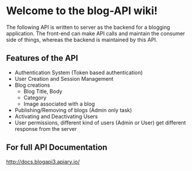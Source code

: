 # Welcome to the blog-API wiki!
The following API is written to server as the backend for a blogging application. The front-end can make API calls and maintain the consumer side of things, whereas the backend is maintained by this API.

## Features of the API
* Authentication System (Token based authentication)
* User Creation and Session Management
* Blog creations
  * Blog Title, Body
  * Category
  * Image associated with a blog
* Publishing/Removing of blogs (Admin only task)
* Activating and Deactivating Users
* User permissions, different kind of users (Admin or User) get different response from the server

## For full API Documentation
http://docs.blogapi3.apiary.io/
